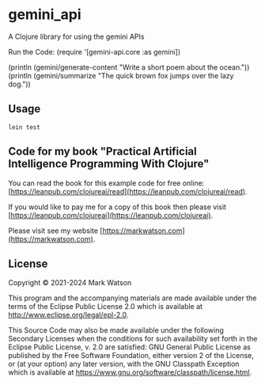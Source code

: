 # gemini_api

A Clojure library for using the gemini APIs

Run the Code:
(require '[gemini-api.core :as gemini])

(println (gemini/generate-content "Write a short poem about the ocean."))
(println (gemini/summarize "The quick brown fox jumps over the lazy dog."))

## Usage

    lein test

## Code for my book "Practical Artificial Intelligence Programming With Clojure"

You can read the book for this example code for free online: [https://leanpub.com/clojureai/read](https://leanpub.com/clojureai/read).

If you would like to pay me for a copy of this book then please visit [https://leanpub.com/clojureai](https://leanpub.com/clojureai).

Please visit see my website [https://markwatson.com](https://markwatson.com).

## License

Copyright © 2021-2024 Mark Watson

This program and the accompanying materials are made available under the
terms of the Eclipse Public License 2.0 which is available at
http://www.eclipse.org/legal/epl-2.0.

This Source Code may also be made available under the following Secondary
Licenses when the conditions for such availability set forth in the Eclipse
Public License, v. 2.0 are satisfied: GNU General Public License as published by
the Free Software Foundation, either version 2 of the License, or (at your
option) any later version, with the GNU Classpath Exception which is available
at https://www.gnu.org/software/classpath/license.html.
